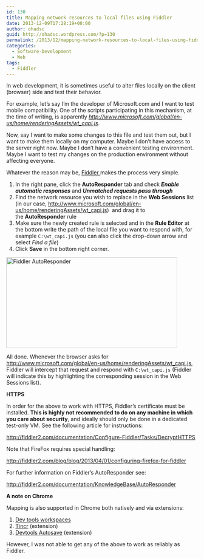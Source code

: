 ```yaml
---
id: 130
title: Mapping network resources to local files using Fiddler
date: 2013-12-09T17:28:19+00:00
author: ohadsc
guid: http://ohadsc.wordpress.com/?p=130
permalink: /2013/12/mapping-network-resources-to-local-files-using-fiddler/
categories:
  - Software-Development
  - Web
tags:
  - Fiddler
---
```

In web development, it is sometimes useful to alter files locally on the client (browser) side and test their behavior.

For example, let&#8217;s say I&#8217;m the developer of Microsoft.com and I want to test mobile compatibility. One of the scripts participating in this mechanism, at the time of writing, is apparently _http://www.microsoft.com/global/en-us/home/renderingAssets/wt_capi.js_.

Now, say I want to make some changes to this file and test them out, but I want to make them locally on my computer. Maybe I don&#8217;t have access to the server right now. Maybe I don&#8217;t have a convenient testing environment. Maybe I want to test my changes on the production environment without affecting everyone.

Whatever the reason may be, <a href="http://fiddler2.com/" target="_blank">Fiddler </a>makes the process very simple.

  1. In the right pane, click the **AutoResponder** tab and check **_Enable automatic responses_** and **_Unmatched requests pass through_**
  2. Find the network resource you wish to replace in the **Web Sessions** list (in our case, http://www.microsoft.com/global/en-us/home/renderingAssets/wt_capi.js)  and drag it to the **AutoResponder** rule
  3. Make sure the newly created rule is selected and in the **Rule Editor** at the bottom write the path of the local file you want to respond with, for example `C:\wt_capi.js` (you can also click the drop-down arrow and select _Find a file_)
  4. Click **Save** in the bottom right corner.<figure id="attachment_134" style="width: 450px" class="wp-caption alignnone">

<a href="http://ohadsoft8.azurewebsites.net/wp-content/uploads/2013/12/fiddler.png" rel="lightbox[130]"><img class="size-full wp-image-134" alt="Fiddler AutoResponder" src="http://ohadsoft8.azurewebsites.net/wp-content/uploads/2013/12/fiddler.png" width="450" height="239" srcset="https://www.ohadsoft.com/wp-content/uploads/2013/12/fiddler.png 1646w, https://www.ohadsoft.com/wp-content/uploads/2013/12/fiddler-300x159.png 300w, https://www.ohadsoft.com/wp-content/uploads/2013/12/fiddler-1024x544.png 1024w, https://www.ohadsoft.com/wp-content/uploads/2013/12/fiddler-1200x638.png 1200w" sizes="(max-width: 450px) 85vw, 450px" /></a>

All done. Whenever the browser asks for http://www.microsoft.com/global/en-us/home/renderingAssets/wt_capi.js, Fiddler will intercept that request and respond with `C:\wt_capi.js` (Fiddler will indicate this by highlighting the corresponding session in the Web Sessions list).

**HTTPS**

In order for the above to work with HTTPS, Fiddler&#8217;s certificate must be installed. **This is highly not recommended to do on any machine in which you care about security**, and ideally should only be done in a dedicated test-only VM. See the following article for instructions:

<http://fiddler2.com/documentation/Configure-Fiddler/Tasks/DecryptHTTPS>

Note that FireFox requires special handling:

<http://fiddler2.com/blog/blog/2013/04/01/configuring-firefox-for-fiddler>

For further information on Fiddler&#8217;s AutoResponder see:

<http://fiddler2.com/documentation/KnowledgeBase/AutoResponder>

**A note on Chrome**

Mapping is also supported in Chrome both natively and via extensions:

  1. <a title="Workspaces" href="http://www.html5rocks.com/en/tutorials/developertools/revolutions2013/" target="_blank">Dev tools workspaces</a>
  2. <a title="Tincr" href="http://tin.cr/" target="_blank">Tincr</a> (extension)
  3. <a href="https://github.com/NV/chrome-devtools-autosave" target="_blank">Devtools Autosave</a> (extension)

However, I was not able to get any of the above to work as reliably as Fiddler.